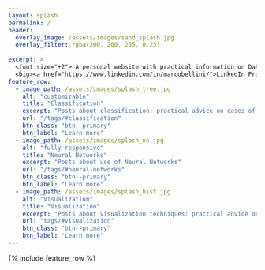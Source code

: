 ```yaml
---
layout: splash
permalink: /
header:
  overlay_image: /assets/images/sand_splash.jpg
  overlay_filter: rgba(200, 200, 255, 0.25)
  
excerpt: >
  <font size="+2"> A personal website with practical information on Data Science and Machine Learning from a practitioner's perspective. <br /></font>
  <big><a href="https://www.linkedin.com/in/marcobellini/">LinkedIn Profile</a></big>
feature_row:
  - image_path: /assets/images/splash_tree.jpg
    alt: "customizable"
    title: "Classification"
    excerpt: "Posts about classification: practical advice on cases of interest (e.g. how to deal with imbalanced classes) or portfolio examples of classification problems and solutions."
    url: "/tags/#classification"
    btn_class: "btn--primary"
    btn_label: "Learn more"
  - image_path: /assets/images/splash_nn.jpg
    alt: "fully responsive"
    title: "Neural Networks"
    excerpt: "Posts about use of Neural Networks"
    url: "/tags/#neural-networks"
    btn_class: "btn--primary"
    btn_label: "Learn more"
  - image_path: /assets/images/splash_hist.jpg
    alt: "Visualization"
    title: "Visualization"
    excerpt: "Posts about visualization techniques: practical advice on how to use advanced visualization techniques to support business decisions."
    url: "tags/#visualization"
    btn_class: "btn--primary"
    btn_label: "Learn more"      
---
```


{% include feature_row %}